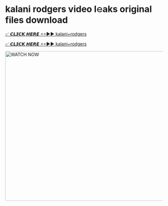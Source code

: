 # kalani rodgers video l𝚎aks original files download

<p><a href="https://mediafirer.com/kalani+rodgers&ref=titik" rel="nofollow">✅ 𝘾𝙇𝙄𝘾𝙆 𝙃𝙀𝙍𝙀 ==►► kalani+rodgers</a></p>

<p><a href="https://mediafirer.com/kalani+rodgers&ref=titik" rel="nofollow">✅ 𝘾𝙇𝙄𝘾𝙆 𝙃𝙀𝙍𝙀 ==►► kalani+rodgers</a></p>

<p><a rel="nofollow" title="WATCH NOW" href="https://mediafirer.com/kalani+rodgers&ref=titik"><img border="kalani+rodgers" height="480" width="854" title="WATCH NOW" alt="WATCH NOW" src="https://i.imgur.com/WiGg2rx.gif"></a></p>